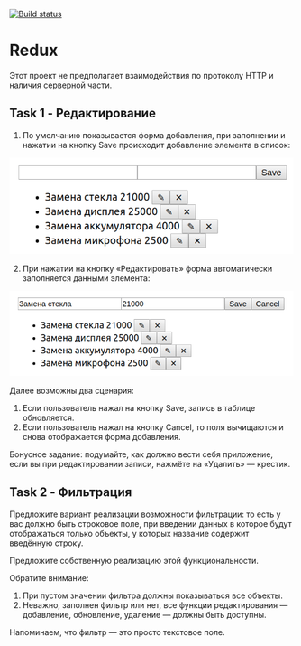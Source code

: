 [![Build status](https://ci.appveyor.com/api/projects/status/d179332m7a4cr9s1?svg=true)](https://ci.appveyor.com/project/Professor-Severus-Snape/ra-redux)

# Redux

Этот проект не предполагает взаимодействия по протоколу HTTP и наличия серверной части.

## Task 1 - Редактирование

1. По умолчанию показывается форма добавления, при заполнении и нажатии на кнопку Save происходит добавление элемента в список:

![](./pic/add.png)

2. При нажатии на кнопку «Редактировать» форма автоматически заполняется данными элемента:

![](./pic/edit.png)

Далее возможны два сценария:

1. Если пользователь нажал на кнопку Save, запись в таблице обновляется.
2. Если пользователь нажал на кнопку Cancel, то поля вычищаются и снова отображается форма добавления.

Бонусное задание: подумайте, как должно вести себя приложение, если вы при редактировании записи, нажмёте на «Удалить» — крестик.

## Task 2 - Фильтрация

Предложите вариант реализации возможности фильтрации: то есть у вас должно быть строковое поле, при введении данных в которое будут отображаться только объекты, у которых название содержит введённую строку.

Предложите собственную реализацию этой функциональности.

Обратите внимание:
1. При пустом значении фильтра должны показываться все объекты.
2. Неважно, заполнен фильтр или нет, все функции редактирования — добавление, обновление, удаление — должны быть доступны.

Напоминаем, что фильтр — это просто текстовое поле.
